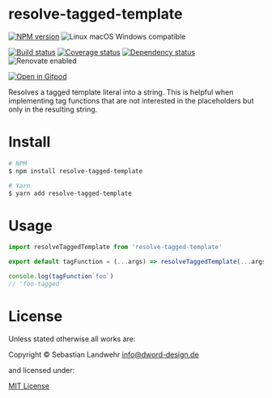 <!-- TITLE/ -->
# resolve-tagged-template
<!-- /TITLE -->

<!-- BADGES/ -->
[![NPM version](https://img.shields.io/npm/v/resolve-tagged-template.svg)](https://npmjs.org/package/resolve-tagged-template)
![Linux macOS Windows compatible](https://img.shields.io/badge/os-linux%20%7C%C2%A0macos%20%7C%C2%A0windows-blue)

[![Build status](https://img.shields.io/github/workflow/status/dword-design/resolve-tagged-template/build)](https://github.com/dword-design/resolve-tagged-template/actions)
[![Coverage status](https://img.shields.io/coveralls/dword-design/resolve-tagged-template)](https://coveralls.io/github/dword-design/resolve-tagged-template)
[![Dependency status](https://img.shields.io/david/dword-design/resolve-tagged-template)](https://david-dm.org/dword-design/resolve-tagged-template)
![Renovate enabled](https://img.shields.io/badge/renovate-enabled-brightgreen)

[![Open in Gitpod](https://gitpod.io/button/open-in-gitpod.svg)](https://gitpod.io/#https://github.com/dword-design/resolve-tagged-template)
<!-- /BADGES -->

<!-- DESCRIPTION/ -->
Resolves a tagged template literal into a string. This is helpful when implementing tag functions that are not interested in the placeholders but only in the resulting string.
<!-- /DESCRIPTION -->

<!-- INSTALL/ -->
# Install

```bash
# NPM
$ npm install resolve-tagged-template

# Yarn
$ yarn add resolve-tagged-template
```
<!-- /INSTALL -->

# Usage

```js
import resolveTaggedTemplate from 'resolve-tagged-template'

export default tagFunction = (...args) => resolveTaggedTemplate(...args) + '-tagged'

console.log(tagFunction`foo`)
// 'foo-tagged'
```

<!-- LICENSE/ -->
# License

Unless stated otherwise all works are:

Copyright &copy; Sebastian Landwehr <info@dword-design.de>

and licensed under:

[MIT License](https://opensource.org/licenses/MIT)
<!-- /LICENSE -->
